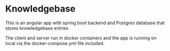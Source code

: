 # Knowledgebase
This is an angular app with spring boot backend and Postgres database that stores knowledgebase entries

The client and server run in docker containers and the app is running on local via the docker-compose.yml file included.
